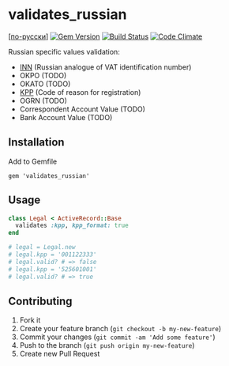 # validates_russian

[[по-русски](README.md)]
[![Gem Version](https://badge.fury.io/rb/validates_russian.png)](http://badge.fury.io/rb/validates_russian)
[![Build Status](https://travis-ci.org/asiniy/validates_russian.png?branch=master)](https://travis-ci.org/asiniy/validates_russian)
[![Code Climate](https://codeclimate.com/github/asiniy/validates_russian.png)](https://codeclimate.com/github/asiniy/validates_russian)

Russian specific values validation:

* [INN](http://ru.wikipedia.org/wiki/Идентификационный_номер_налогоплательщика) (Russian analogue of VAT identification number)
* OKPO (TODO)
* OKATO (TODO)
* [KPP](http://ru.wikipedia.org/wiki/Код_причины_постановки_на_учёт) (Code of reason for registration)
* OGRN (TODO)
* Correspondent Account Value (TODO)
* Bank Account Value (TODO)

## Installation

Add to Gemfile

    gem 'validates_russian'

## Usage

```ruby
class Legal < ActiveRecord::Base
  validates :kpp, kpp_format: true
end

# legal = Legal.new
# legal.kpp = '001122333'
# legal.valid? # => false
# legal.kpp = '525601001'
# legal.valid? # => true
```

## Contributing

1. Fork it
2. Create your feature branch (`git checkout -b my-new-feature`)
3. Commit your changes (`git commit -am 'Add some feature'`)
4. Push to the branch (`git push origin my-new-feature`)
5. Create new Pull Request
